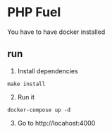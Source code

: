 # PHP Fuel

You have to have docker installed

## run
1. Install dependencies
```
make install
```
2. Run it
```
docker-compose up -d
```
3. Go to http://locahost:4000